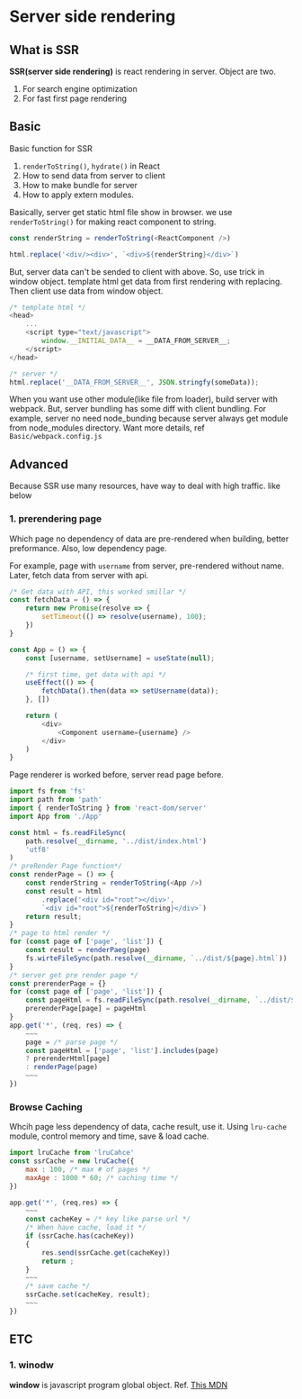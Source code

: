 # Server side rendering

## What is SSR

**SSR(server side rendering)** is react rendering in server. Object are two.

1. For search engine optimization
2. For fast first page rendering

## Basic

Basic function for SSR

1. `renderToString()`, `hydrate()` in React
2. How to send data from server to client
3. How to make bundle for server
4. How to apply extern modules.

Basically, server get static html file show in browser. we use `renderToString()` for making react component to string.

```javascript
const renderString = renderToString(<ReactComponent />)

html.replace('<div/><div>', `<div>${renderString}</div>`)
```

But, server data can't be sended to client with above. So, use trick in window object. template html get data from first rendering with replacing. Then client use data from window object.

```javascript
/* template html */
<head>
	...
	<script type="text/javascript">
		window.__INITIAL_DATA__ = __DATA_FROM_SERVER__;
	</script>
</head>

/* server */
html.replace('__DATA_FROM_SERVER__', JSON.stringfy(someData));
```

When you want use other module(like file from loader), build server with webpack. But, server bundling has some diff with client bundling. For example, server no need node_bunding because server always get module from node_modules directory. Want more details, ref `Basic/webpack.config.js`

## Advanced

Because SSR use many resources, have way to deal with high traffic. like below

### 1. prerendering page

Which page no dependency of data are pre-rendered when building, better preformance. Also, low dependency page.

For example, page with `username` from server, pre-rendered without name. Later, fetch data from server with api.

```javascript
/* Get data with API, this worked smillar */
const fetchData = () => {
	return new Promise(resolve => {
		setTimeout(() => resolve(username), 100);
	})
}

const App = () => {
	const [username, setUsername] = useState(null);

	/* first time, get data with api */
	useEffect(() => {
		fetchData().then(data => setUsername(data));
	}, [])

	return (
		<div>
			<Component username={username} />
		</div>
	)
}
```

Page renderer is worked before, server read page before.

```javascript
import fs from 'fs'
import path from 'path'
import { renderToString } from 'react-dom/server'
import App from './App'

const html = fs.readFileSync(
	path.resolve(__dirname, '../dist/index.html')
	'utf8'
)
/* preRender Page function*/
const renderPage = () => {
	const renderString = renderToString(<App />)
	const result = html
		.replace('<div id="root"></div>',
		`<div id="root">${renderToString}</div>`)
	return result;
}
/* page to html render */
for (const page of ['page', 'list']) {
	const result = renderPaeg(page)
	fs.wirteFileSync(path.resolve(__dirname, `../dist/${page}.html`))
}
/* server get pre render page */
const prerenderPage = {}
for (const page of ['page', 'list']) {
	const pageHtml = fs.readFileSync(path.resolve(__dirname, `../dist/${page}.html`), 'utf8')
	prerenderPage[page] = pageHtml
}
app.get('*', (req, res) => {
	~~~
	page = /* parse page */
	const pageHtml = ['page', 'list'].includes(page)
	? prerenderHtml[page]
	: renderPage(page)
	~~~
})
```

### Browse Caching

Whcih page less dependency of data, cache result, use it. Using `lru-cache` module, control memory and time, save & load cache.

```javascript
import lruCache from 'lruCahce'
const ssrCache = new lruCache({
	max : 100, /* max # of pages */
	maxAge : 1000 * 60; /* caching time */
})

app.get('*', (req,res) => {
	~~~
	const cacheKey = /* key like parse url */
	/* When have cache, load it */
	if (ssrCache.has(cacheKey))
	{
		res.send(ssrCache.get(cacheKey))
		return ;
	}
	~~~
	/* save cache */
	ssrCache.set(cacheKey, result);
	~~~
})
```



## ETC
### 1. winodw
**window** is javascript program global object. 
Ref. [This MDN](https://developer.mozilla.org/ko/docs/Web/API/Window)
